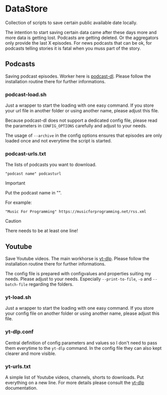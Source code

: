 # DataStore
Collection of scripts to save certain public available date locally.

The intention to start saving certain data came after these days more and more data is getting lost. Podcasts are getting deleted. Or the aggregators only provide the last X episodes. For news podcasts that can be ok, for podcasts telling stories it is fatal when you muss part of the story.


## Podcasts
Saving podcast episodes. Worker here is [podcast-dl](https://github.com/lightpohl/podcast-dl). Please follow the installation routine there for further informations.

### podcast-load.sh

Just a wrapper to start the loading with one easy command. If you store your url file in another folder or using another name, please adjust this file.

Because podcast-dl does not support a dedicated config file, please read the parameters in `CONFIG_OPTIONS` carefully and adjust to your needs.

The usage of `--archive` in the config options ensures that episodes are only loaded once and not everytime the script is started.

### podcast-urls.txt

The lists of podcasts you want to download.

`"podcast name" podcasturl`

> [!IMPORTANT]  
> Put the podcast name in "".

For example:

`"Music For Programming" https://musicforprogramming.net/rss.xml`

> [!CAUTION]
> There needs to be at least one line!



## Youtube

Save Youtube videos. The main workhorse is [yt-dlp](https://github.com/yt-dlp/yt-dlp). Please follow the installation routine there for further informations.

The config file is prepared with configvalues and properties suiting my needs. Please adjust to your needs. Especially `--print-to-file`, `-o` and `--batch-file` regarding the folders.

### yt-load.sh

Just a wrapper to start the loading with one easy command. If you store your config file on another folder or using another name, please adjust this file.

### yt-dlp.conf

Central definition of config parameters and values so I don't need to pass them everytime to the `yt-dlp` command. In the config file they can also kept clearer and more visible.

### yt-urls.txt

A simple list of Youtube videos, channels, shorts to downloads. Put everything on a new line. For more details please consult the [yt-dlp](https://github.com/yt-dlp/yt-dlp) documentation.